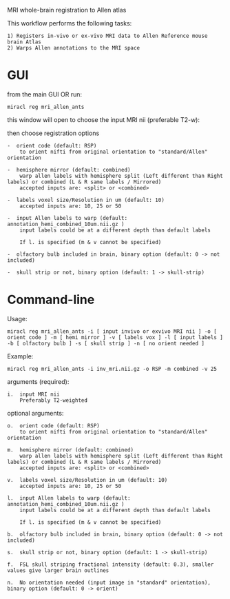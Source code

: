 MRI whole-brain registration to Allen atlas

This workflow performs the following tasks:

	1) Registers in-vivo or ex-vivo MRI data to Allen Reference mouse brain Atlas
	2) Warps Allen annotations to the MRI space

# GUI

from the main GUI OR run:

    miracl reg mri_allen_ants

this window will open to choose the input MRI nii (preferable T2-w):


then choose registration options

    -  orient code (default: RSP)
        to orient nifti from original orientation to "standard/Allen" orientation

    -  hemisphere mirror (default: combined)
        warp allen labels with hemisphere split (Left different than Right labels) or combined (L & R same labels / Mirrored)
        accepted inputs are: <split> or <combined>

    -  labels voxel size/Resolution in um (default: 10)
        accepted inputs are: 10, 25 or 50

    -  input Allen labels to warp (default: annotation_hemi_combined_10um.nii.gz )
        input labels could be at a different depth than default labels

        If l. is specified (m & v cannot be specified)

    -  olfactory bulb included in brain, binary option (default: 0 -> not included)

    -  skull strip or not, binary option (default: 1 -> skull-strip)


# Command-line

Usage:

    miracl reg mri_allen_ants -i [ input invivo or exvivo MRI nii ] -o [ orient code ] -m [ hemi mirror ] -v [ labels vox ] -l [ input labels ] -b [ olfactory bulb ] -s [ skull strip ] -n [ no orient needed ]

Example:

    miracl reg mri_allen_ants -i inv_mri.nii.gz -o RSP -m combined -v 25

arguments (required):

    i.  input MRI nii
        Preferably T2-weighted

optional arguments:

    o.  orient code (default: RSP)
        to orient nifti from original orientation to "standard/Allen" orientation

    m.  hemisphere mirror (default: combined)
        warp allen labels with hemisphere split (Left different than Right labels) or combined (L & R same labels / Mirrored)
        accepted inputs are: <split> or <combined>

    v.  labels voxel size/Resolution in um (default: 10)
        accepted inputs are: 10, 25 or 50

    l.  input Allen labels to warp (default: annotation_hemi_combined_10um.nii.gz )
        input labels could be at a different depth than default labels

        If l. is specified (m & v cannot be specified)

    b.  olfactory bulb included in brain, binary option (default: 0 -> not included)

    s.  skull strip or not, binary option (default: 1 -> skull-strip)

    f.  FSL skull striping fractional intensity (default: 0.3), smaller values give larger brain outlines

    n.  No orientation needed (input image in "standard" orientation), binary option (default: 0 -> orient)